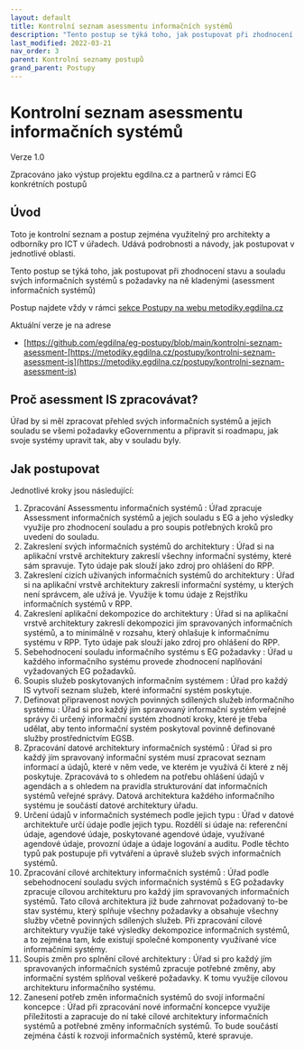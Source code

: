 ```yaml
---
layout: default
title: Kontrolní seznam asessmentu informačních systémů
description: "Tento postup se týká toho, jak postupovat při zhodnocení stavu a souladu svých informačních systémů s požadavky na ně kladenými (asessment informačních systémů)"
last_modified: 2022-03-21
nav_order: 3
parent: Kontrolní seznamy postupů
grand_parent: Postupy
---
```


# Kontrolní seznam asessmentu informačních systémů

Verze 1.0

Zpracováno jako výstup projektu egdilna.cz a partnerů v rámci EG konkrétních postupů

## Úvod

Toto je kontrolní seznam a postup zejména využitelný pro architekty a odborníky pro ICT v úřadech. Udává podrobnosti a návody, jak postupovat v jednotlivé oblasti.

Tento postup se týká toho, jak postupovat při zhodnocení stavu a souladu svých informačních systémů s požadavky na ně kladenými (asessment informačních systémů)

Postup najdete vždy v rámci [sekce Postupy na webu metodiky.egdilna.cz](https://metodiky.egdilna.cz/postupy/eg-postupy)

Aktuální verze je na adrese

- [https://github.com/egdilna/eg-postupy/blob/main/kontrolni-seznam-asessment-[https://metodiky.egdilna.cz/postupy/kontrolni-seznam-asessment-is](https://metodiky.egdilna.cz/postupy/kontrolni-seznam-asessment-is)





 ## Proč asessment IS zpracovávat?

Úřad by si měl zpracovat přehled svých informačních systémů a jejich souladu se všemi požadavky eGovernmentu a připravit si roadmapu, jak svoje systémy upravit tak, aby v souladu byly.

## Jak postupovat


Jednotlivé kroky jsou následující:

1. Zpracování Assessmentu informačních systémů : Úřad zpracuje Assessment informačních systémů a jejich souladu s EG a jeho výsledky využije pro zhodnocení souladu a pro soupis potřebných kroků pro uvedení do souladu.
1. Zakreslení svých informačních systémů do architektury : Úřad si na aplikační vrstvě architektury zakreslí všechny informační systémy, které sám spravuje. Tyto údaje pak slouží jako zdroj pro ohlášení do RPP.
1. Zakreslení cizích užívaných informačních systémů do architektury : Úřad si na aplikační vrstvě architektury zakreslí informační systémy, u kterých není správcem, ale užívá je. Využije k tomu údaje z Rejstříku informačních systémů v RPP.
1. Zakreslení aplikační dekompozice do architektury : Úřad si na aplikační vrstvě architektury zakreslí dekompozici jím spravovaných informačních systémů, a to minimálně v rozsahu, který ohlašuje k informačnímu systému v RPP. Tyto údaje pak slouží jako zdroj pro ohlášení do RPP.
1. Sebehodnocení souladu informačního systému s EG požadavky : Úřad u každého informačního systému  provede zhodnocení naplňování vyžadovaných EG požadavků.
1. Soupis služeb poskytovaných informačním systémem : Úřad pro každý IS vytvoří seznam služeb, které informační systém poskytuje.
1. Definovat připravenost nových povinných sdílených služeb informačního systému : Úřad si pro každý jím spravovaný informační systém veřejné správy či určený informační systém zhodnotí kroky, které je třeba udělat, aby tento informační systém poskytoval povinně definované služby prostřednictvím EGSB.
1. Zpracování datové architektury informačních systémů : Úřad si pro každý jím spravovaný informační systém musí zpracovat seznam informací a údajů, které v něm vede, ve kterém je využívá či které z něj poskytuje. Zpracovává to s ohledem na potřebu ohlášení údajů v agendách a s ohledem na pravidla strukturování dat informačních systémů veřejné správy. Datová architektura každého informačního systému je součástí datové architektury úřadu.
1. Určení údajů v informačních systémech podle jejich typu : Úřad v datové architektuře určí údaje podle jejich typu. Rozdělí si údaje na: referenční údaje, agendové údaje, poskytované agendové údaje, využívané agendové údaje, provozní údaje a údaje logování a auditu. Podle těchto typů pak postupuje při vytváření a úpravě služeb svých informačních systémů.
1. Zpracování cílové architektury informačních systémů : Úřad podle sebehodnocení souladu svých informačních systémů s EG požadavky zpracuje cílovou architekturu pro každý jím spravovaných informačních systémů. Tato cílová architektura již bude zahrnovat požadovaný to-be stav systému, který splňuje všechny požadavky a obsahuje všechny služby včetně povinných sdílených služeb. Při zpracování cílové architektury využije také výsledky dekompozice informačních systémů, a to zejména tam, kde existují společné komponenty využívané více informačními systémy.
1. Soupis změn pro splnění cílové architektury : Úřad si pro každý jím spravovaných informačních systémů zpracuje potřebné změny, aby informační systém splňoval veškeré požadavky. K tomu využije cílovou architekturu informačního systému.
1. Zanesení potřeb změn informačních systémů do svojí informační koncepce : Úřad při zpracování nové informační koncepce využije příležitosti a zapracuje do ní také cílové architektury informačních systémů a potřebné změny informačních systémů. To bude součástí zejména částí k rozvoji informačních systémů, které spravuje.